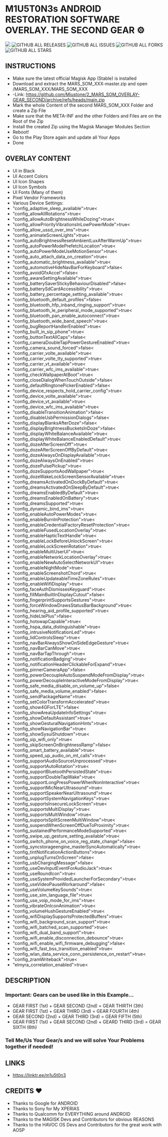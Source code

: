 # M1U5T0N3s ANDROID RESTORATION SOFTWARE OVERLAY. THE SECOND GEAR ⚙️
<a href="https://hits.seeyoufarm.com"><img src="https://hits.seeyoufarm.com/api/count/incr/badge.svg?url=https%3A%2F%2Fgithub.com%2FMiustone%2F2_MARS_SOM_OVERLAY-GEAR_SECOND&count_bg=%2392C7FF&title_bg=%23000000&icon=github.svg&icon_color=%23FFFFFF&title=VISITORS%3A&edge_flat=true"/></a>
![GITHUB ALL RELEASES](https://img.shields.io/github/downloads/Miustone/2_MARS_SOM_OVERLAY-GEAR_SECOND/total?style=flat-square&labelColor=000000) 
![GITHUB ALL ISSUES](https://img.shields.io/github/issues/Miustone/2_MARS_SOM_OVERLAY-GEAR_SECOND?style=flat-square&labelColor=000000) 
![GITHUB ALL FORKS](https://img.shields.io/github/forks/Miustone/2_MARS_SOM_OVERLAY-GEAR_SECOND?style=flat-square&labelColor=000000) 
![GITHUB ALL STARS](https://img.shields.io/github/stars/Miustone/2_MARS_SOM_OVERLAY-GEAR_SECOND?style=flat-square&labelColor=000000)



## INSTRUCTIONS
- Make sure the latest official Magisk App (Stable) is installed
- Download and extract the MARS_SOM_XXX-master.zip and open /MARS_SOM_XXX/MARS_SOM_XXX
- -Link: https://github.com/Miustone/2_MARS_SOM_OVERLAY-GEAR_SECOND/archive/refs/heads/main.zip
- Mark the whole Content of the second MARS_SOM_XXX Folder and create a Zip File
- Make sure that the META-INF and the other Folders and Files are on the Root of the Zip
- Install the created Zip using the Magisk Manager Modules Section
- Reboot!
- Go to the Play Store again and update all Your Apps
- Done



## OVERLAY CONTENT
- UI in Black
- UI Accent Colors
- UI Icon Shapes
- UI Icon Symbols
- UI Fonts (Many of them)
- Pixel Vendor Frameworks
- Various Device Settings:
- "config_adaptive_sleep_available">true<
- "config_allowAllRotations">true<
- "config_allowAutoBrightnessWhileDozing">true<
- "config_allowPriorityVibrationsInLowPowerMode">true<
- "config_allow_ussd_over_ims">true<
- "config_animateScreenLights">true<
- "config_autoBrightnessResetAmbientLuxAfterWarmUp">true<
- "config_autoPowerModePrefetchLocation">true<
- "config_autoPowerModeUseMotionSensor">true<
- "config_auto_attach_data_on_creation">true<
- "config_automatic_brightness_available">true<
- "config_automotiveHideNavBarForKeyboard">false<
- "config_avoidGfxAccel">false<
- "config_awareSettingAvailable">true<
- "config_batterySaverStickyBehaviourDisabled">false<
- "config_batterySdCardAccessibility">true<
- "config_battery_percentage_setting_available">true<
- "config_bluetooth_default_profiles">false<
- "config_bluetooth_hfp_inband_ringing_support">true<
- "config_bluetooth_le_peripheral_mode_supported">true<
- "config_bluetooth_pan_enable_autoconnect">true<
- "config_bluetooth_wide_band_speech">true<
- "config_bugReportHandlerEnabled">true<
- "config_built_in_sip_phone">true<
- "config_buttonTextAllCaps">false<
- "config_cameraDoubleTapPowerGestureEnabled">true<
- "config_camera_sound_forced">false<
- "config_carrier_volte_available">true<
- "config_carrier_volte_tty_supported">true<
- "config_carrier_vt_available">true<
- "config_carrier_wfc_ims_available">true<
- "config_checkWallpaperAtBoot">true<
- "config_closeDialogWhenTouchOutside">false<
- "config_defaultRingtonePickerEnabled">false<
- "config_device_respects_hold_carrier_config">true<
- "config_device_volte_available">true<
- "config_device_vt_available">true<
- "config_device_wfc_ims_available">true<
- "config_disableTransitionAnimation">false<
- "config_disableUsbPermissionDialogs">false<
- "config_displayBlanksAfterDoze">false<
- "config_displayBrightnessBucketsInDoze">false<
- "config_displayWhiteBalanceAvailable">true<
- "config_displayWhiteBalanceEnabledDefault">true<
- "config_dozeAfterScreenOff">true<
- "config_dozeAfterScreenOffByDefault">true<
- "config_dozeAlwaysOnDisplayAvailable">true<
- "config_dozeAlwaysOnEnabled">true<
- "config_dozePulsePickup">true<
- "config_dozeSupportsAodWallpaper">true<
- "config_dozeWakeLockScreenSensorAvailable">true<
- "config_dreamsActivatedOnDockByDefault">true<
- "config_dreamsActivatedOnSleepByDefault">true<
- "config_dreamsEnabledByDefault">true<
- "config_dreamsEnabledOnBattery">true<
- "config_dreamsSupported">true<
- "config_dynamic_bind_ims">true<
- "config_enableAutoPowerModes">true<
- "config_enableBurnInProtection">true<
- "config_enableCredentialFactoryResetProtection">true<
- "config_enableFusedLocationOverlay">true<
- "config_enableHapticTextHandle">true<
- "config_enableLockBeforeUnlockScreen">true<
- "config_enableLockScreenRotation">true<
- "config_enableMultiUserUI">true<
- "config_enableNetworkLocationOverlay">true<
- "config_enableNewAutoSelectNetworkUI">true<
- "config_enableNightMode">true<
- "config_enableScreenshotChord">true<
- "config_enableUpdateableTimeZoneRules">true<
- "config_enableWifiDisplay">true<
- "config_faceAuthDismissesKeyguard">true<
- "config_fillMainBuiltInDisplayCutout">false<
- "config_fingerprintSupportsGestures">true<
- "config_forceWindowDrawsStatusBarBackground">true<
- "config_hearing_aid_profile_supported">true<
- "config_hideLtePlus">false<
- "config_hotswapCapable">true<
- "config_hspa_data_distinguishable">true<
- "config_intrusiveNotificationLed">true<
- "config_lidControlsSleep">true<
- "config_navBarAlwaysShowOnSideEdgeGesture">true<
- "config_navBarCanMove">true<
- "config_navBarTapThrough">true<
- "config_notificationBadging">true<
- "config_notificationHeaderClickableForExpand">true<
- "config_pinnerCameraApp">false<
- "config_powerDecoupleAutoSuspendModeFromDisplay">true<
- "config_powerDecoupleInteractiveModeFromDisplay">true<
- "config_safe_media_disable_on_volume_up">false<
- "config_safe_media_volume_enabled">false<
- "config_sendPackageName">true<
- "config_setColorTransformAccelerated">true<
- "config_show4GForLTE">false<
- "config_showAreaUpdateInfoSettings">true<
- "config_showDefaultAssistant">true<
- "config_showGesturalNavigationHints">true<
- "config_showNavigationBar">true<
- "config_showSysuiShutdown">true<
- "config_sip_wifi_only">true<
- "config_skipScreenOnBrightnessRamp">false<
- "config_smart_battery_available">true<
- "config_speed_up_audio_on_mt_calls">true<
- "config_supportAudioSourceUnprocessed">true<
- "config_supportAutoRotation">true<
- "config_supportBluetoothPersistedState">true<
- "config_supportDoubleTapWake">true<
- "config_supportLongPressPowerWhenNonInteractive">true<
- "config_supportMicNearUltrasound">true<
- "config_supportSpeakerNearUltrasound">true<
- "config_supportSystemNavigationKeys">true<
- "config_supportsInsecureLockScreen">true<
- "config_supportsMultiDisplay">true<
- "config_supportsMultiWindow">true<
- "config_supportsSplitScreenMultiWindow">true<
- "config_suspendWhenScreenOffDueToProximity">true<
- "config_sustainedPerformanceModeSupported">true<
- "config_swipe_up_gesture_setting_available">true<
- "config_switch_phone_on_voice_reg_state_change">false<
- "config_syncstorageengine_masterSyncAutomatically">true<
- "config_tintNotificationActionButtons">true<
- "config_unplugTurnsOnScreen">false<
- "config_usbChargingMessage">false<
- "config_useDevInputEventForAudioJack">true<
- "config_useRoundIcon">true<
- "config_useSystemProvidedLauncherForSecondary">true<
- "config_useVideoPauseWorkaround">false<
- "config_useVolumeKeySounds">true<
- "config_use_sim_language_file">true<
- "config_use_voip_mode_for_ims">true<
- "config_vibrateOnIconAnimation">true<
- "config_volumeHushGestureEnabled">true<
- "config_wifiDisplaySupportsProtectedBuffers">true<
- "config_wifi_background_scan_support">true<
- "config_wifi_batched_scan_supported">true<
- "config_wifi_dual_band_support">true<
- "config_wifi_enable_disconnection_debounce">true<
- "config_wifi_enable_wifi_firmware_debugging">false<
- "config_wifi_fast_bss_transition_enabled">true<
- "config_wlan_data_service_conn_persistence_on_restart">true<
- "config_zramWriteback">true<
- "elmyra_correlation_enabled">true<



## DESCRIPTION

### Important: Gears can be used like in this Example...
- GEAR FIRST  (1st) + GEAR SECOND (2nd)                     = GEAR THIRTH (3th)
- GEAR FIRST  (1st) + GEAR THIRD  (3rd)                     = GEAR FOURTH (4th)
- GEAR SECOND (2nd) + GEAR THIRD  (3rd)                     = GEAR FIFTH  (5th)
- GEAR FIRST  (1st) + GEAR SECOND (2nd) + GEARD THIRD (3rd) = GEAR SIXTH  (6th)
### Tell Me/Us Your Gear/s and we will solve Your Problems together if needed!



## LINKS
* https://linktr.ee/m1u5t0n3



## CREDITS ❤️
* Thanks to Google for ANDROID
* Thanks to Sony for My XPERIAS
* Thanks to Qualcomm for EVERYTHING around ANDROID
* Thanks to the MAGISK Devs and Contributors for obvious REASONS
* Thanks to the HAVOC OS Devs and Contributors for the great work with AOSP